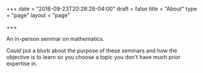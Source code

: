 +++
date = "2016-09-23T20:28:28-04:00"
draft = false
title = "About"
type = "page"
layout = "page"

+++

An in-person seminar on mathematics.

Could put a blurb about the purpose of these seminars and how the objective is to learn so you choose a topic you don't have much prior expertise in.